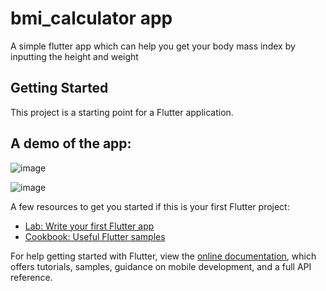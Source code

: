 # bmi_calculator app

A simple flutter app which can help you get your body mass index by inputting the height and weight

## Getting Started

This project is a starting point for a Flutter application.

## A demo of the app:

![image](https://user-images.githubusercontent.com/69049502/135078367-c306a8f3-a65f-4296-b915-332605b617c8.png)


![image](https://user-images.githubusercontent.com/69049502/135078405-8dd582f5-038f-4d88-ad2a-cfe042f8ceca.png)



A few resources to get you started if this is your first Flutter project:

- [Lab: Write your first Flutter app](https://flutter.dev/docs/get-started/codelab)
- [Cookbook: Useful Flutter samples](https://flutter.dev/docs/cookbook)

For help getting started with Flutter, view the
[online documentation](https://flutter.dev/docs), which offers tutorials,
samples, guidance on mobile development, and a full API reference.
